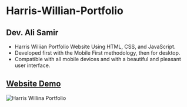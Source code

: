 # Harris-Willian-Portfolio

## Dev. Ali Samir

- Harris Wiliian Portfolio Website Using HTML, CSS, and JavaScript.
- Developed first with the Mobile First methodology, then for desktop.
- Compatible with all mobile devices and with a beautiful and pleasant user interface.

## [Website Demo](https://alisamirali.github.io/Harris-Willian-Portfolio/)

![Harris Willina Portfolio](https://user-images.githubusercontent.com/62913154/177000501-828b7461-9614-4d7a-a33e-58d16fc779fc.png)
